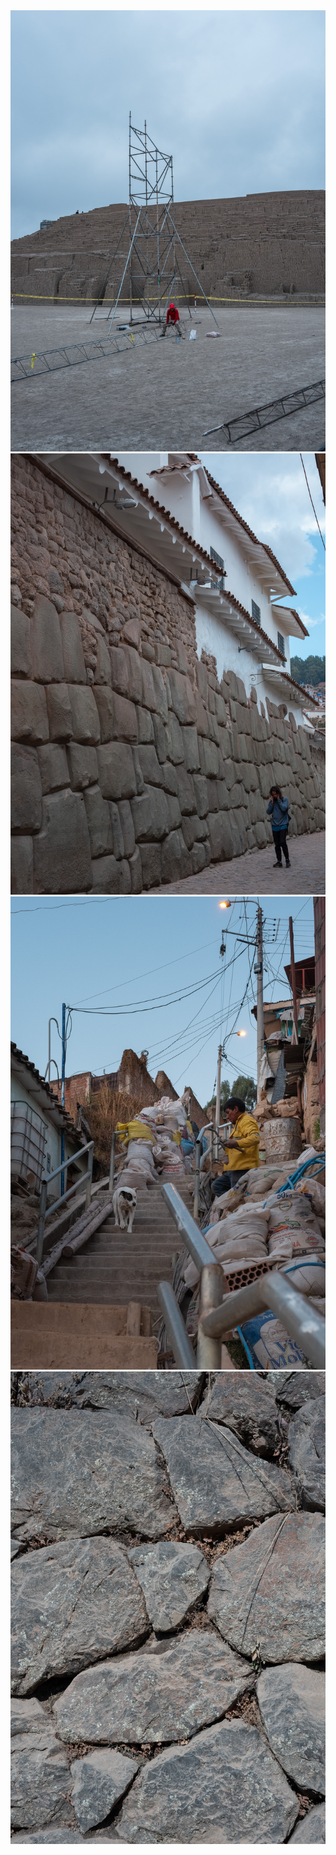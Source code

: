 <img src="../pics/cusco/01.jpg"  >

<img src="../pics/cusco/02.jpg"  >

<img src="../pics/cusco/03.jpg"   >

<img src="../pics/cusco/04.jpg"   >

